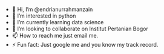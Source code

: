 - 👋 Hi, I’m @endrianurrahmanzain
- 👀 I’m interested in python
- 🌱 I’m currently learning data science
- 💞️ I’m looking to collaborate on Institut Pertanian Bogor
- 📫 How to reach me just email me.
- ⚡ Fun fact: Just google me and you know my track record.

<!---
endrianurrahmanzain/endrianurrahmanzain is a ✨ special ✨ repository because its `README.md` (this file) appears on your GitHub profile.
You can click the Preview link to take a look at your changes.
--->
